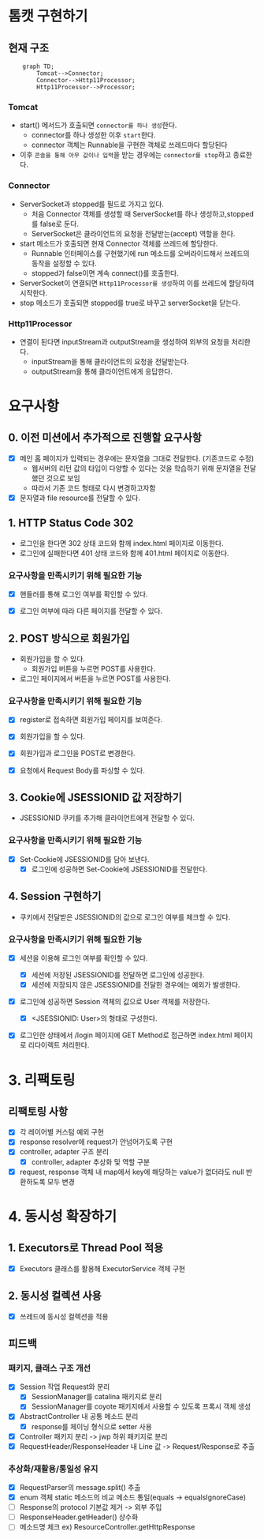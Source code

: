 # 톰캣 구현하기

## 현재 구조
```mermaid
    graph TD;
        Tomcat-->Connector;
        Connector-->Http11Processor;
        Http11Processor-->Processor;
```
### Tomcat
- start() 메서드가 호출되면 `connector를 하나 생성`한다.
  - connector를 하나 생성한 이후 `start`한다.
  - connector 객체는 Runnable을 구현한 객체로 쓰레드마다 할당된다
- 이후 `콘솔을 통해 아무 값이나 입력`을 받는 경우에는 `connector를 stop`하고 종료한다. 

### Connector
- ServerSocket과 stopped를 필드로 가지고 있다.
  - 처음 Connector 객체를 생성할 때 ServerSocket를 하나 생성하고,stopped를 false로 둔다.
  - ServerSocket은 클라이언트의 요청을 전달받는(accept) 역할을 한다.
- start 메소드가 호출되면 현재 Connector 객체를 쓰레드에 할당한다.
  - Runnable 인터페이스를 구현했기에 run 메소드를 오버라이드해서 쓰레드의 동작을 설정할 수 있다.
  - stopped가 false이면 계속 connect()를 호출한다.
- ServerSocket이 연결되면 `Http11Processor를 생성`하여 이를 쓰레드에 할당하여 시작한다.
- stop 메소드가 호출되면 stopped를 true로 바꾸고 serverSocket을 닫는다.

### Http11Processor
- 연결이 된다면 inputStream과 outputStream을 생성하여 외부의 요청을 처리한다.
  - inputStream을 통해 클라이언트의 요청을 전달받는다.
  - outputStream을 통해 클라이언트에게 응답한다.

# 요구사항
## 0. 이전 미션에서 추가적으로 진행할 요구사항
- [x] 메인 홈 페이지가 입력되는 경우에는 문자열을 그대로 전달한다. (기존코드로 수정)
  - 웹서버의 리턴 값의 타입이 다양할 수 있다는 것을 학습하기 위해 문자열을 전달했던 것으로 보임
  - 따라서 기존 코드 형태로 다시 변경하고자함
- [x] 문자열과 file resource를 전달할 수 있다.

## 1. HTTP Status Code 302
- 로그인을 한다면 302 상태 코드와 함께 index.html 페이지로 이동한다.
- 로그인에 실패한다면 401 상태 코드와 함께 401.html 페이지로 이동한다.

### 요구사항을 만족시키기 위해 필요한 기능
- [x] 핸들러를 통해 로그인 여부를 확인할 수 있다.
- [x] 로그인 여부에 따라 다른 페이지를 전달할 수 있다.


## 2. POST 방식으로 회원가입
- 회원가입을 할 수 있다. 
  - 회원가입 버튼을 누르면 POST를 사용한다.
- 로그인 페이지에서 버튼을 누르면 POST를 사용한다.

### 요구사항을 만족시키기 위해 필요한 기능
- [x] register로 접속하면 회원가입 페이지를 보여준다.
- [x] 회원가입을 할 수 있다.
- [x] 회원가입과 로그인을 POST로 변경한다.
- [x] 요청에서 Request Body를 파싱할 수 있다.


## 3. Cookie에 JSESSIONID 값 저장하기
- JSESSIONID 쿠키를 추가해 클라이언트에게 전달할 수 있다.

### 요구사항을 만족시키기 위해 필요한 기능
- [x] Set-Cookie에 JSESSIONID를 담아 보낸다.
  - [x] 로그인에 성공하면 Set-Cookie에 JSESSIONID를 전달한다.

## 4. Session 구현하기
- 쿠키에서 전달받은 JSESSIONID의 값으로 로그인 여부를 체크할 수 있다.

### 요구사항을 만족시키기 위해 필요한 기능
- [x] 세션을 이용해 로그인 여부를 확인할 수 있다.
  - [x] 세션에 저장된 JSESSIONID를 전달하면 로그인에 성공한다.
  - [x] 세션에 저장되지 않은 JSESSIONID를 전달한 경우에는 예외가 발생한다.
- [x] 로그인에 성공하면 Session 객체의 값으로 User 객체를 저장한다.
  - [x] <JSESSIONID: User>의 형태로 구성한다.
- [x] 로그인한 상태에서 /login 페이지에 GET Method로 접근하면 index.html 페이지로 리다이렉트 처리한다.


# 3. 리팩토링
## 리팩토링 사항
- [x] 각 레이어별 커스텀 예외 구현
- [x] response resolver에 request가 안넘어가도록 구현
- [x] controller, adapter 구조 분리
  - [x] controller, adapter 추상화 및 역할 구분
- [x] request, response 객체 내 map에서 key에 해당하는 value가 없더라도 null 반환하도록 모두 변경 

# 4. 동시성 확장하기
## 1. Executors로 Thread Pool 적용
- [x] Executors 클래스를 활용해 ExecutorService 객체 구현

## 2. 동시성 컬렉션 사용
- [x] 쓰레드에 동시성 컬렉션을 적용


## 피드백
### 패키지, 클래스 구조 개선
- [x] Session 작업 Request와 분리
  - [x] SessionManager를 catalina 패키지로 분리
  - [x] SessionManager를 coyote 패키지에서 사용할 수 있도록 프록시 객체 생성
- [x] AbstractController 내 공통 메소드 분리
  - [x] response를 체이닝 형식으로 setter 사용
- [x] Controller 패키지 분리 -> jwp 하위 패키지로 분리
- [x] RequestHeader/ResponseHeader 내 Line 값 -> Request/Response로 추출

### 추상화/재활용/통일성 유지
- [x] RequestParser의 message.split() 추출
- [x] enum 객체 static 메소드의 비교 메소드 통일(equals -> equalsIgnoreCase)
- [ ] Response의 protocol 기본값 제거 -> 외부 주입
- [ ] ResponseHeader.getHeader() 상수화
- [ ] 메소드명 체크 ex) ResourceController.getHttpResponse
